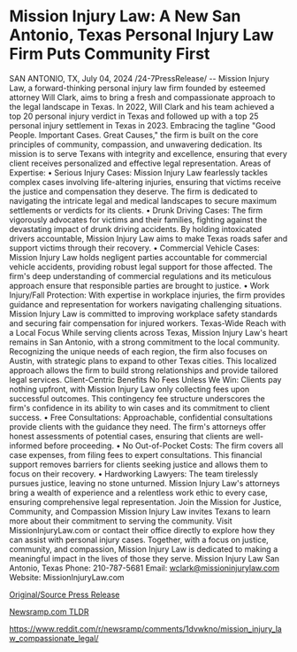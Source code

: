 # Mission Injury Law: A New San Antonio, Texas Personal Injury Law Firm Puts Community First

SAN ANTONIO, TX, July 04, 2024 /24-7PressRelease/ -- Mission Injury Law, a forward-thinking personal injury law firm founded by esteemed attorney Will Clark, aims to bring a fresh and compassionate approach to the legal landscape in Texas. In 2022, Will Clark and his team achieved a top 20 personal injury verdict in Texas and followed up with a top 25 personal injury settlement in Texas in 2023. Embracing the tagline "Good People. Important Cases. Great Causes," the firm is built on the core principles of community, compassion, and unwavering dedication. Its mission is to serve Texans with integrity and excellence, ensuring that every client receives personalized and effective legal representation.   Areas of Expertise:  • Serious Injury Cases: Mission Injury Law fearlessly tackles complex cases involving life-altering injuries, ensuring that victims receive the justice and compensation they deserve. The firm is dedicated to navigating the intricate legal and medical landscapes to secure maximum settlements or verdicts for its clients.  • Drunk Driving Cases: The firm vigorously advocates for victims and their families, fighting against the devastating impact of drunk driving accidents. By holding intoxicated drivers accountable, Mission Injury Law aims to make Texas roads safer and support victims through their recovery.  • Commercial Vehicle Cases: Mission Injury Law holds negligent parties accountable for commercial vehicle accidents, providing robust legal support for those affected. The firm's deep understanding of commercial regulations and its meticulous approach ensure that responsible parties are brought to justice.  • Work Injury/Fall Protection: With expertise in workplace injuries, the firm provides guidance and representation for workers navigating challenging situations. Mission Injury Law is committed to improving workplace safety standards and securing fair compensation for injured workers.   Texas-Wide Reach with a Local Focus  While serving clients across Texas, Mission Injury Law's heart remains in San Antonio, with a strong commitment to the local community. Recognizing the unique needs of each region, the firm also focuses on Austin, with strategic plans to expand to other Texas cities. This localized approach allows the firm to build strong relationships and provide tailored legal services.  Client-Centric Benefits   No Fees Unless We Win: Clients pay nothing upfront, with Mission Injury Law only collecting fees upon successful outcomes. This contingency fee structure underscores the firm's confidence in its ability to win cases and its commitment to client success.  • Free Consultations: Approachable, confidential consultations provide clients with the guidance they need. The firm's attorneys offer honest assessments of potential cases, ensuring that clients are well-informed before proceeding.  • No Out-of-Pocket Costs: The firm covers all case expenses, from filing fees to expert consultations. This financial support removes barriers for clients seeking justice and allows them to focus on their recovery.  • Hardworking Lawyers: The team tirelessly pursues justice, leaving no stone unturned. Mission Injury Law's attorneys bring a wealth of experience and a relentless work ethic to every case, ensuring comprehensive legal representation.  Join the Mission for Justice, Community, and Compassion  Mission Injury Law invites Texans to learn more about their commitment to serving the community. Visit MissionInjuryLaw.com or contact their office directly to explore how they can assist with personal injury cases. Together, with a focus on justice, community, and compassion, Mission Injury Law is dedicated to making a meaningful impact in the lives of those they serve.  Mission Injury Law San Antonio, Texas Phone: 210-787-5681  Email: wclark@missioninjurylaw.com  Website: MissionInjuryLaw.com 

[Original/Source Press Release](https://www.24-7pressrelease.com/press-release/512266/mission-injury-law-a-new-san-antonio-texas-personal-injury-law-firm-puts-community-first)
                    

[Newsramp.com TLDR](None) 

https://www.reddit.com/r/newsramp/comments/1dvwkno/mission_injury_law_compassionate_legal/